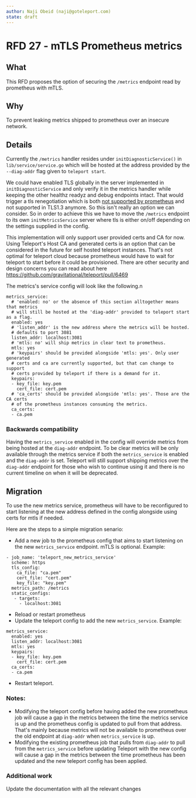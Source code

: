 ```yaml
---
author: Naji Obeid (naji@goteleport.com)
state: draft
---
```


# RFD 27 - mTLS Prometheus metrics


## What

This RFD proposes the option of securing the `/metrics` endpoint read by prometheus with mTLS.


## Why

To prevent leaking metrics shipped to prometheus over an insecure network.


## Details

Currently the `/metrics` handler resides under `initDiagnosticService()` in `lib/service/service.go` which will be hosted at the address provided by the `--diag-addr` flag given to `teleport start`.

We could have enabled TLS globally in the server implemented in `initDiagnosticService` and only verify it in the metrics handler while keeping the other healthz readyz and debug endpoints intact. That would trigger a tls renegotiation which is both [not supported by prometheus](https://github.com/prometheus/prometheus/issues/1998) and not supported in TLS1.3 anymore. So this isn't really an option we can consider.
So in order to achieve this we have to move the `/metrics` endpoint to its own `initMetricsService` server where tls is either on/off depending on the settings supplied in the config.

This implementation will only support user provided certs and CA for now.
Using Teleport's Host CA and generated certs is an option that can be considered in the future for self hosted teleport instances. That's not optimal for teleport cloud because prometheus would have to wait for teleport to start before it could be provisioned.
There are other security and design concerns you can read about here https://github.com/gravitational/teleport/pull/6469

The metrics's service config will look like the following.n
```
metrics_service:
  # 'enabled: no' or the absence of this section alltogether means that metrics
  # will still be hosted at the 'diag-addr' provided to teleport start as a flag.
  enabled: yes
  # 'listen_addr' is the new address where the metrics will be hosted.
  # defaults to port 3081
  listen_addr: localhost:3081
  # 'mtls: no' will ship metrics in clear text to prometheus.
  mtls: yes
  # 'keypairs' should be provided alongside 'mtls: yes'. Only user generated
  # certs and ca are currently supported, but that can change to support
  # certs provided by teleport if there is a demand for it.
  keypairs:
  - key_file: key.pem
    cert_file: cert.pem
  # 'ca_certs' should be provided alongside 'mtls: yes'. Those are the CA certs
  # of the prometheus instances consuming the metrics.
  ca_certs:
  - ca.pem
```


### Backwards compatibility

Having the `metrics_service` enabled in the config will override metrics from being hosted at the `diag-addr` endpoint.
To be clear metrics will be only available through the metrics service if both the `metrics_service` is enabled and the `diag-addr` is set.
Teleport will still support shipping metrics over the `diag-addr` endpoint for those who wish to continue using it and there is no current timeline on when it will be deprecated.


## Migration

To use the new metrics service, prometheus will have to be reconfigured to start listening at the new address defined in the config alongside using certs for mtls if needed.

Here are the steps to a simple migration senario:
- Add a new job to the prometheus config that aims to start listening on the new `metrics_service` endpoint. mTLS is optional. Example:
```
- job_name: 'teleport_new_metrics_service'
  scheme: https
  tls_config:
    ca_file: "ca.pem"
    cert_file: "cert.pem"
    key_file: "key.pem"
  metrics_path: /metrics
  static_configs:
   - targets:
     - localhost:3081
```
- Reload or restart prometheus
- Update the teleport config to add the new `metrics_service`. Example:
```
metrics_service:
  enabled: yes
  listen_addr: localhost:3081
  mtls: yes
  keypairs:
  - key_file: key.pem
    cert_file: cert.pem
  ca_certs:
  - ca.pem
```
- Restart teleport.

### Notes:
- Modifying the teleport config before having added the new prometheus job will cause a gap in the metrics between the time the metrics service is up and the prometheus config is updated to pull from that address. That's mainly because metrics will not be available to prometheus over the old endpoint at `diag-addr` when `metrics_service` is up.
- Modifying the existing prometheus job that pulls from `diag-addr` to pull from the `metrics_service` before updating Teleport with the new config will cause a gap in the metrics between the time prometheus has been updated and the new teleport config has been applied.


### Additional work

Update the documentation with all the relevant changes
